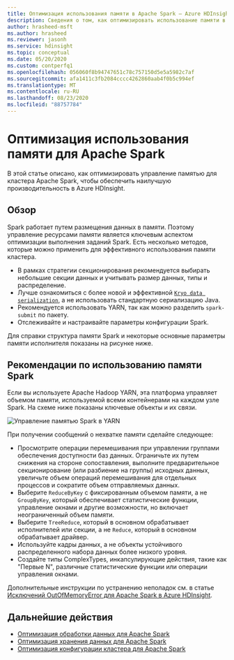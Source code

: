 ```yaml
---
title: Оптимизация использования памяти в Apache Spark — Azure HDInsight
description: Сведения о том, как оптимизировать использование памяти в Apache Spark на базе Azure HDInsight.
author: hrasheed-msft
ms.author: hrasheed
ms.reviewer: jasonh
ms.service: hdinsight
ms.topic: conceptual
ms.date: 05/20/2020
ms.custom: contperfq1
ms.openlocfilehash: 056060f8b94747651c78c757150d5e5a5982c7af
ms.sourcegitcommit: afa1411c3fb2084cccc4262860aab4f0b5c994ef
ms.translationtype: MT
ms.contentlocale: ru-RU
ms.lasthandoff: 08/23/2020
ms.locfileid: "88757784"
---
```

# <a name="memory-usage-optimization-for-apache-spark"></a>Оптимизация использования памяти для Apache Spark

В этой статье описано, как оптимизировать управление памятью для кластера Apache Spark, чтобы обеспечить наилучшую производительность в Azure HDInsight.

## <a name="overview"></a>Обзор

Spark работает путем размещения данных в памяти. Поэтому управление ресурсами памяти является ключевым аспектом оптимизации выполнения заданий Spark.  Есть несколько методов, которые можно применить для эффективного использования памяти кластера.

* В рамках стратегии секционирования рекомендуется выбирать небольшие секции данных и учитывать размер данных, типы и распределение.
* Лучше ознакомиться с более новой и эффективной [`Kryo data serialization`](https://github.com/EsotericSoftware/kryo), а не использовать стандартную сериализацию Java.
* Рекомендуется использовать YARN, так как можно разделить `spark-submit` по пакету.
* Отслеживайте и настраивайте параметры конфигурации Spark.

Для справки структура памяти Spark и некоторые основные параметры памяти исполнителя показаны на рисунке ниже.

## <a name="spark-memory-considerations"></a>Рекомендации по использованию памяти Spark

Если вы используете Apache Hadoop YARN, эта платформа управляет объемом памяти, используемой всеми контейнерами на каждом узле Spark.  На схеме ниже показаны ключевые объекты и их связи.

![Управление памятью Spark в YARN](./media/apache-spark-perf/apache-yarn-spark-memory.png)

При получении сообщений о нехватке памяти сделайте следующее:

* Просмотрите операции перемешивания при управлении группами обеспечения доступности баз данных. Ограничьте их путем снижения на стороне сопоставления, выполните предварительное секционирование (или разбиение на группы) исходных данных, увеличьте объем операций перемешивания для отдельных процессов и сократите объем отправляемых данных.
* Выберите `ReduceByKey` с фиксированным объемом памяти, а не `GroupByKey`, который обеспечивает статистические функции, управление окнами и другие возможности, но включает неограниченный объем памяти.
* Выберите `TreeReduce`, который в основном обрабатывает исполнителей или секции, а не `Reduce`, который в основном обрабатывает драйвер.
* Используйте кадры данных, а не объекты устойчивого распределенного набора данных более низкого уровня.
* Создайте типы ComplexTypes, инкапсулирующие действия, такие как "Первые N", различные статистические функции или операции управления окнами.

Дополнительные инструкции по устранению неполадок см. в статье [Исключений OutOfMemoryError для Apache Spark в Azure HDInsight](apache-spark-troubleshoot-outofmemory.md).

## <a name="next-steps"></a>Дальнейшие действия

* [Оптимизация обработки данных для Apache Spark](optimize-cluster-configuration.md)
* [Оптимизация хранения данных для Apache Spark](optimize-data-storage.md)
* [Оптимизация конфигурации кластера для Apache Spark](optimize-cluster-configuration.md)
